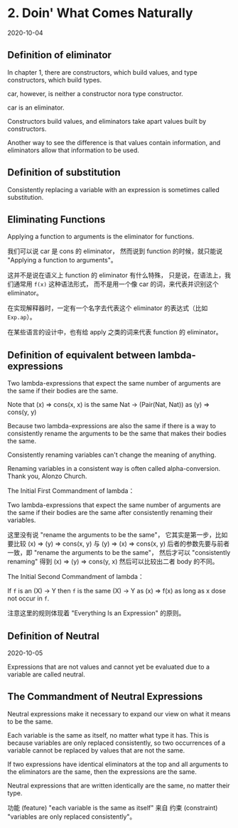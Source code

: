 # 2. Doin' What Comes Naturally

2020-10-04

## Definition of eliminator

In chapter 1, there are constructors, which build values,
and type constructors, which build types.

car, however, is neither a constructor nora type constructor.

car is an eliminator.

Constructors build values, and eliminators
take apart values built by constructors.

Another way to see the difference is that
values contain information, and eliminators
allow that information to be used.

## Definition of substitution

Consistently replacing a variable with an expression
is sometimes called substitution.

## Eliminating Functions

Applying a function to arguments is the eliminator for functions.

我们可以说 car 是 cons 的 eliminator，
然而说到 function 的时候，就只能说 "Applying a function to arguments"。

这并不是说在语义上 function 的 eliminator 有什么特殊，
只是说，在语法上，我们通常用 `f(x)` 这种语法形式，
而不是用一个像 car 的词，来代表并识别这个 eliminator。

在实现解释器时，一定有一个名字去代表这个 eliminator 的表达式（比如 `Exp.ap`）。

在某些语言的设计中，也有给 apply 之类的词来代表 function 的 eliminator。

## Definition of equivalent between lambda-expressions

Two lambda-expressions that expect the same number of arguments
are the same if their bodies are the same.

Note that
  (x) => cons(x, x)
is the same
  Nat -> (Pair(Nat, Nat))
as
  (y) => cons(y, y)

Because two lambda-expressions are also the same
if there is a way to consistently rename the arguments to be the same
that makes their bodies the same.

Consistently renaming variables can't change the meaning of anything.

Renaming variables in a consistent way is often called alpha-conversion.
Thank you, Alonzo Church.

The Initial First Commandment of lambda：

Two lambda-expressions that expect the same number of arguments
are the same if their bodies are the same
after consistently renaming their variables.

这里没有说 "rename the arguments to be the same"，
它其实是第一步，比如要比较
  (x) => (y) => cons(x, y)
与
  (y) => (x) => cons(x, y)
后者的参数先要与前者一致，即 "rename the arguments to be the same"，
然后才可以 "consistently renaming" 得到
  (x) => (y) => cons(y, x)
然后可以比较出二者 body 的不同。

The Initial Second Commandment of lambda：

If `f` is an
  (X) -> Y
then `f` is the same
  (X) -> Y
as
  (x) => f(x)
as long as x dose not occur in `f`.

注意这里的规则体现着 "Everything Is an Expression" 的原则。

## Definition of Neutral

2020-10-05

Expressions that are not values
and cannot yet be evaluated due to a variable
are called neutral.

## The Commandment of Neutral Expressions

Neutral expressions make it necessary to
expand our view on what it means to be the same.

Each variable is the same as itself, no matter what type it has.
This is because variables are only replaced consistently,
so two occurrences of a variable cannot be
replaced by values that are not the same.

If two expressions have identical eliminators at the top
and all arguments to the eliminators are the same,
then the expressions are the same.

Neutral expressions that are written identically
are the same, no matter their type.

功能 (feature) "each variable is the same as itself" 来自
约束 (constraint) "variables are only replaced consistently"。
